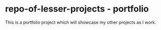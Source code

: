 # repo-of-lesser-projects - portfolio
This is a portfolio project which will showcase my other projects as I work.